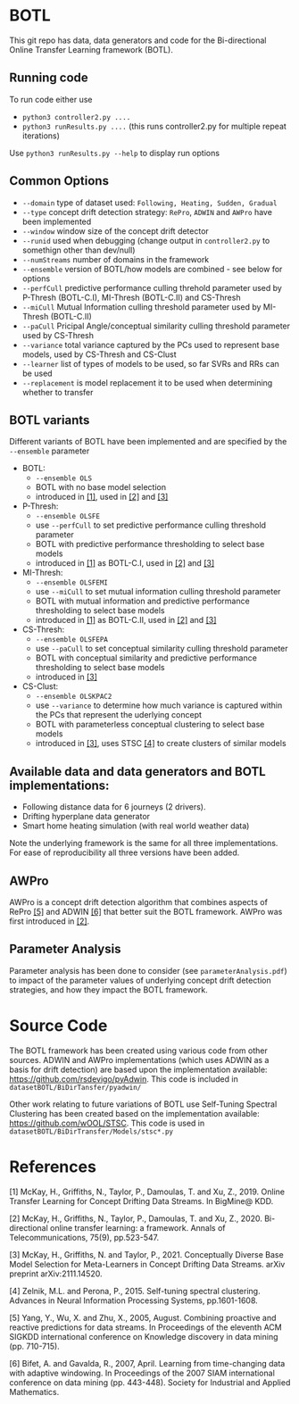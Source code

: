 # BOTL
This git repo has data, data generators and code for the Bi-directional Online Transfer Learning framework (BOTL).

## Running code
To run code either use
  - `python3 controller2.py ....`
  - `python3 runResults.py ....` (this runs controller2.py for multiple repeat iterations)

Use `python3 runResults.py --help` to display run options

## Common Options
  - `--domain` type of dataset used: `Following, Heating, Sudden, Gradual`
  - `--type` concept drift detection strategy: `RePro`, `ADWIN` and `AWPro` have been implemented
  - `--window` window size of the concept drift detector
  - `--runid` used when debugging (change output in `controller2.py` to somethign other than dev/null)
  - `--numStreams` number of domains in the framework
  - `--ensemble` version of BOTL/how models are combined - see below for options
  - `--perfCull` predictive performance culling threhold parameter used by P-Thresh (BOTL-C.I), MI-Thresh (BOTL-C.II) and CS-Thresh
  - `--miCull` Mutual Information culling threshold parameter used by MI-Thresh (BOTL-C.II)
  - `--paCull` Pricipal Angle/conceptual similarity culling threshold parameter used by CS-Thresh
  - `--variance` total variance captured by the PCs used to represent base models, used by CS-Thresh and CS-Clust
  - `--learner` list of types of models to be used, so far SVRs and RRs can be used
  - `--replacement` is model replacement it to be used when determining whether to transfer

## BOTL variants
Different variants of BOTL have been implemented and are specified by the `--ensemble` parameter
  - BOTL: 
    - `--ensemble OLS` 
    - BOTL with no base model selection
    - introduced in [[1]](#1), used in [[2]](#2) and [[3]](#3)
  - P-Thresh:
    - `--ensemble OLSFE`
    - use `--perfCull` to set predictive performance culling threshold parameter
    - BOTL with predictive performance thresholding to select base models
    - introduced in [[1]](#1) as BOTL-C.I, used in [[2]](#2) and [[3]](#3)
  - MI-Thresh:
    - `--ensemble OLSFEMI`
    - use `--miCull` to set mutual information culling threshold parameter
    - BOTL with mutual information and predictive performance thresholding to select base models
    - introduced in [[1]](#1) as BOTL-C.II, used in [[2]](#2) and [[3]](#3)
  - CS-Thresh:
    - `--ensemble OLSFEPA`
    - use `--paCull` to set conceptual similarity culling threshold parameter
    - BOTL with conceptual similarity and predictive performance thresholding to select base models
    - introduced in [[3]](#3)
  - CS-Clust:
    - `--ensemble OLSKPAC2`
    - use `--variance` to determine how much variance is captured within the PCs that represent the uderlying concept
    - BOTL with parameterless conceptual clustering to select base models
    - introduced in [[3]](#3), uses STSC [[4]](#4) to create clusters of similar models


## Available data and data generators and BOTL implementations:
  - Following distance data for 6 journeys (2 drivers).
  - Drifting hyperplane data generator
  - Smart home heating simulation (with real world weather data)

Note the underlying framework is the same for all three implementations. For ease of reproducibility all three versions have been added.

## AWPro
AWPro is a concept drift detection algorithm that combines aspects of RePro [[5]](#5) and ADWIN [[6]](#6) that better suit the BOTL framework. AWPro was first introduced in [[2]](#2).

## Parameter Analysis
Parameter analysis has been done to consider (see `parameterAnalysis.pdf`) to impact of the parameter values of underlying concept drift detection strategies, and how they impact the BOTL framework. 



# Source Code
The BOTL framework has been created using various code from other sources. ADWIN and AWPro implementations (which uses ADWIN as a basis for drift detection) are based upon the implementation available: https://github.com/rsdevigo/pyAdwin. This code is included in `datasetBOTL/BiDirTansfer/pyadwin/`

Other work relating to future variations of BOTL use Self-Tuning Spectral Clustering has been created based on the implementation available: https://github.com/wOOL/STSC. This code is used in `datasetBOTL/BiDirTransfer/Models/stsc*.py`


# References
<a id="1">[1]</a> 
McKay, H., Griffiths, N., Taylor, P., Damoulas, T. and Xu, Z., 2019. Online Transfer Learning for Concept Drifting Data Streams. In BigMine@ KDD.

<a id="2">[2]</a>
McKay, H., Griffiths, N., Taylor, P., Damoulas, T. and Xu, Z., 2020. Bi-directional online transfer learning: a framework. Annals of Telecommunications, 75(9), pp.523-547.

<a id="3">[3]</a>
McKay, H., Griffiths, N. and Taylor, P., 2021. Conceptually Diverse Base Model Selection for Meta-Learners in Concept Drifting Data Streams. arXiv preprint arXiv:2111.14520.

<a id="4">[4]</a>
Zelnik, M.L. and Perona, P., 2015. Self-tuning spectral clustering. Advances in Neural Information Processing Systems, pp.1601-1608.

<a id="5">[5]</a>
Yang, Y., Wu, X. and Zhu, X., 2005, August. Combining proactive and reactive predictions for data streams. In Proceedings of the eleventh ACM SIGKDD international conference on Knowledge discovery in data mining (pp. 710-715).

<a id="6">[6]</a>
Bifet, A. and Gavalda, R., 2007, April. Learning from time-changing data with adaptive windowing. In Proceedings of the 2007 SIAM international conference on data mining (pp. 443-448). Society for Industrial and Applied Mathematics.
